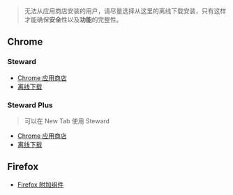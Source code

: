 > 无法从应用商店安装的用户，请尽量选择从这里的离线下载安装，只有这样才能确保**安全**性以及**功能**的完整性。

## Chrome

### Steward
- [Chrome 应用商店](https://chrome.google.com/webstore/detail/jglmompgeddkbcdamdknmebaimldkkbl)
- [离线下载](http://static.oksteward.com/steward%20lite-3.6.crx)

### Steward Plus
> 可以在 New Tab 使用 Steward

- [Chrome 应用商店](https://chrome.google.com/webstore/detail/dnkhdiodfglfckibnfcjbgddcgjgkacd)
- [离线下载](http://static.oksteward.com/steward-3.6.crx)

## Firefox
- [Firefox 附加组件](https://addons.mozilla.org/zh-CN/firefox/addon/steward-a-command-launcher/)


